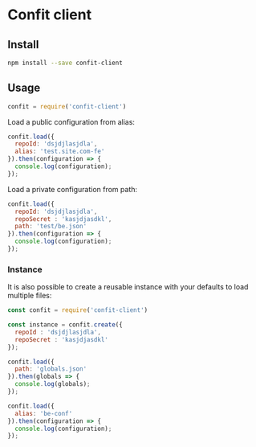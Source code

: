# Confit client
##  Install
```bash
npm install --save confit-client
```

## Usage
```js
confit = require('confit-client')
```
Load a public configuration from alias:
```js
confit.load({
  repoId: 'dsjdjlasjdla',
  alias: 'test.site.com-fe'
}).then(configuration => {
  console.log(configuration);
});
```
Load a private configuration from path:
```js
confit.load({
  repoId: 'dsjdjlasjdla',
  repoSecret : 'kasjdjasdkl',
  path: 'test/be.json'
}).then(configuration => {
  console.log(configuration);
});
```
### Instance
It is also possible to create a reusable instance with your defaults to load multiple files:
```js
const confit = require('confit-client')

const instance = confit.create({
  repoId : 'dsjdjlasjdla', 
  repoSecret : 'kasjdjasdkl'
});

confit.load({
  path: 'globals.json'
}).then(globals => {
  console.log(globals);
});

confit.load({
  alias: 'be-conf'
}).then(configuration => {
  console.log(configuration);
});
```